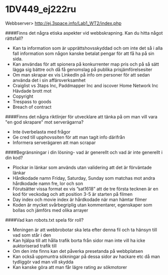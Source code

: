 # 1DV449_ej222ru

Webbserver> http://ej.3space.info/Lab1_WT2/index.php

####Finns det några etiska aspekter vid webbskrapning. Kan du hitta något rättsfall?
* Kan ta information som är upprättshovsskyddad och om inte det så i alla fall information som någon kanske betalat pengar för att få ha på sin sida. 
* Kan användas för att spionera på konkurrenter map pris och på så sätt lägga sig bättre och då få genomslag på publika prisjämförelsesiter
* Om man skrapar ex vis LinkedIn på info om personer för att sedan använda det i sin affärsverksamhet
* Craiglist vs 3taps Inc, Paddmapper Inc  and iscover Home Network Inc Hävdade brott mot
 * Copyright
 * Trespass to goods
 * Breach of contract 

####Finns det några riktlinjer för utvecklare att tänka på om man vill vara "en god skrapare" mot serverägarna?
*	Inte överbelasta med frågor
*	Ge cred till upphovssiten för att man tagit info därifrån
*	Informera serverägaren att man scrapar

####Begränsningar i din lösning- vad är generellt och vad är inte generellt i din kod?
*	Plockar in länkar som används utan validering att det är förväntade länkar
*	Hårdkodade namn Friday, Saturday, Sunday som matchas mot andra hårdkodade namn fre, lor och son
*	Förutsätter vissa format ex vis ”sat1618” att de tre första tecknen är en kod för veckodag och att position 3-5 är starten på filmen
*	Day  index och movie index är hårdkodade när man hämtar filmer
*	Koden är mycket svårbegriplig utan kommentarer, egenskaper som bollas och jämförs med olika arrayer 

####Vad kan robots.txt spela för roll?
*	Meningen är att webbrobotar ska leta efter denna fil och ta hänsyn till vad som står i den
*	Kan hjälpa till att hålla trafik borta från sidor man inte vill ha icke auktoriserad trafik till
*	Om den inte finns kan det påverka presetanda på webbplatsen
*	Kan också uppmuntra sökningar på dessa sidor av hackare etc då man tydliggör vad man vill skydda
*	Kan kanske göra att man får lägre rating av sökmotorer

